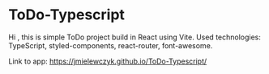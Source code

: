 # ToDo-Typescript

Hi , this is simple ToDo project build in React using Vite.
Used technologies: TypeScript, styled-components, react-router, font-awesome.

Link to app: https://jmielewczyk.github.io/ToDo-Typescript/
